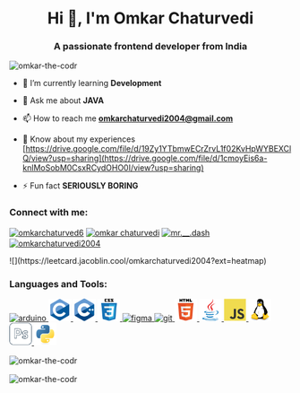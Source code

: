 <h1 align="center">Hi 👋, I'm Omkar Chaturvedi</h1>
<h3 align="center">A passionate frontend developer from India</h3>

<p align="left"> <img src="https://komarev.com/ghpvc/?username=omkar-the-codr&label=Profile%20views&color=0e75b6&style=flat" alt="omkar-the-codr" /> </p>

- 🌱 I’m currently learning **Development**

- 💬 Ask me about **JAVA**

- 📫 How to reach me **omkarchaturvedi2004@gmail.com**

- 📄 Know about my experiences [https://drive.google.com/file/d/19Zy1YTbmwECrZrvL1f02KvHpWYBEXClQ/view?usp=sharing](https://drive.google.com/file/d/1cmoyEis6a-knlMoSobM0CsxRCydOHO0I/view?usp=sharing)

- ⚡ Fun fact **SERIOUSLY BORING**

<h3 align="left">Connect with me:</h3>
<p align="left">
<a href="https://twitter.com/omkarchaturved6" target="blank"><img align="center" src="https://raw.githubusercontent.com/rahuldkjain/github-profile-readme-generator/master/src/images/icons/Social/twitter.svg" alt="omkarchaturved6" height="30" width="40" /></a>
<a href="https://linkedin.com/in/omkar chaturvedi" target="blank"><img align="center" src="https://raw.githubusercontent.com/rahuldkjain/github-profile-readme-generator/master/src/images/icons/Social/linked-in-alt.svg" alt="omkar chaturvedi" height="30" width="40" /></a>
<a href="https://instagram.com/mr.__.dash" target="blank"><img align="center" src="https://raw.githubusercontent.com/rahuldkjain/github-profile-readme-generator/master/src/images/icons/Social/instagram.svg" alt="mr.__.dash" height="30" width="40" /></a>
<a href="https://www.leetcode.com/omkarchaturvedi2004" target="blank"><img align="center" src="https://raw.githubusercontent.com/rahuldkjain/github-profile-readme-generator/master/src/images/icons/Social/leet-code.svg" alt="omkarchaturvedi2004" height="30" width="40" /></a>
</p>
![](https://leetcard.jacoblin.cool/omkarchaturvedi2004?ext=heatmap)
<h3 align="left">Languages and Tools:</h3>
<p align="left"> <a href="https://www.arduino.cc/" target="_blank" rel="noreferrer"> <img src="https://cdn.worldvectorlogo.com/logos/arduino-1.svg" alt="arduino" width="40" height="40"/> </a> <a href="https://www.cprogramming.com/" target="_blank" rel="noreferrer"> <img src="https://raw.githubusercontent.com/devicons/devicon/master/icons/c/c-original.svg" alt="c" width="40" height="40"/> </a> <a href="https://www.w3schools.com/cpp/" target="_blank" rel="noreferrer"> <img src="https://raw.githubusercontent.com/devicons/devicon/master/icons/cplusplus/cplusplus-original.svg" alt="cplusplus" width="40" height="40"/> </a> <a href="https://www.w3schools.com/css/" target="_blank" rel="noreferrer"> <img src="https://raw.githubusercontent.com/devicons/devicon/master/icons/css3/css3-original-wordmark.svg" alt="css3" width="40" height="40"/> </a> <a href="https://www.figma.com/" target="_blank" rel="noreferrer"> <img src="https://www.vectorlogo.zone/logos/figma/figma-icon.svg" alt="figma" width="40" height="40"/> </a> <a href="https://git-scm.com/" target="_blank" rel="noreferrer"> <img src="https://www.vectorlogo.zone/logos/git-scm/git-scm-icon.svg" alt="git" width="40" height="40"/> </a> <a href="https://www.w3.org/html/" target="_blank" rel="noreferrer"> <img src="https://raw.githubusercontent.com/devicons/devicon/master/icons/html5/html5-original-wordmark.svg" alt="html5" width="40" height="40"/> </a> <a href="https://www.java.com" target="_blank" rel="noreferrer"> <img src="https://raw.githubusercontent.com/devicons/devicon/master/icons/java/java-original.svg" alt="java" width="40" height="40"/> </a> <a href="https://developer.mozilla.org/en-US/docs/Web/JavaScript" target="_blank" rel="noreferrer"> <img src="https://raw.githubusercontent.com/devicons/devicon/master/icons/javascript/javascript-original.svg" alt="javascript" width="40" height="40"/> </a> <a href="https://www.linux.org/" target="_blank" rel="noreferrer"> <img src="https://raw.githubusercontent.com/devicons/devicon/master/icons/linux/linux-original.svg" alt="linux" width="40" height="40"/> </a> <a href="https://www.photoshop.com/en" target="_blank" rel="noreferrer"> <img src="https://raw.githubusercontent.com/devicons/devicon/master/icons/photoshop/photoshop-line.svg" alt="photoshop" width="40" height="40"/> </a> <a href="https://www.python.org" target="_blank" rel="noreferrer"> <img src="https://raw.githubusercontent.com/devicons/devicon/master/icons/python/python-original.svg" alt="python" width="40" height="40"/> </a> </p>

<p><img align="center" src="https://github-readme-stats.vercel.app/api/top-langs?username=omkar-the-codr&show_icons=true&locale=en&layout=compact" alt="omkar-the-codr" /></p>

<p><img align="center" src="https://github-readme-streak-stats.herokuapp.com/?user=omkar-the-codr&" alt="omkar-the-codr" /></p>
